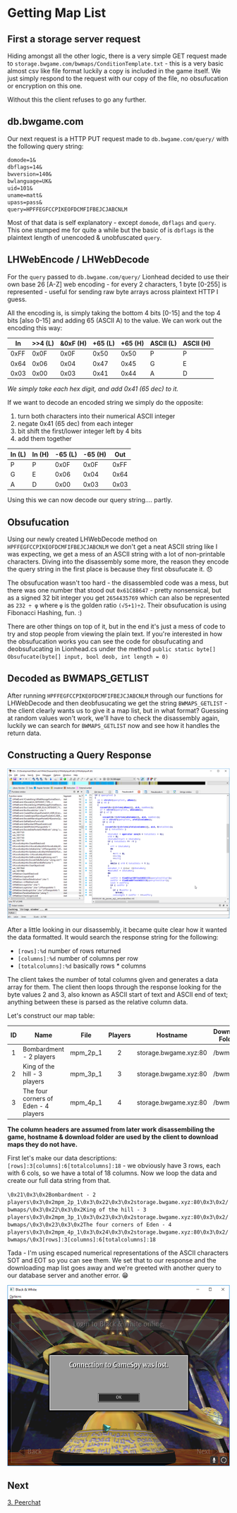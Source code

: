 # Getting Map List

## First a storage server request

Hiding amongst all the other logic, there is a very simple GET request made to `storage.bwgame.com/bwmaps/ConditionTemplate.txt` - this is a very basic almost csv like
file format luckily a copy is included in the game itself. We just simply respond to the request with our copy of the file, no obsufucation or encryption on this one.

Without this the client refuses to go any further.

## db.bwgame.com

Our next request is a HTTP PUT request made to `db.bwgame.com/query/` with the following query string:

```
domode=1&
dbflags=14&
bwversion=140&
bwlanguage=UK&
uid=101&
uname=matt&
upass=pass&
query=HPFFEGFCCPIKEOFDCMFIFBEJCJABCNLM
```

Most of that data is self explanatory - except `domode`, `dbflags` and `query`. This one stumped me for quite a while but the basic of is `dbflags` is the plaintext length of
unencoded & unobfuscated `query`.

## LHWebEncode / LHWebDecode

For the `query` passed to `db.bwgame.com/query/` Lionhead decided to use their own base 26 [A-Z] web encoding - for every 2 characters, 1 byte [0-255] is represented - useful
for sending raw byte arrays across plaintext HTTP I guess.

All the encoding is, is simply taking the bottom 4 bits [0-15] and the top 4 bits [also 0-15] and adding 65 (ASCII A) to the value. We can work out the encoding this way:

| In   | >>4 (L) | &0xF (H) | +65 (L) | +65 (H) | ASCII (L) | ASCII (H) |
| ---- | ------- | -------- | ------- | ------- | --------- | --------- |
| 0xFF | 0x0F    | 0x0F     | 0x50    | 0x50    | P         | P         |
| 0x64 | 0x06    | 0x04     | 0x47    | 0x45    | G         | E         |
| 0x03 | 0x00    | 0x03     | 0x41    | 0x44    | A         | D         |

*We simply take each hex digit, and add 0x41 (65 dec) to it.*

If we want to decode an encoded string we simply do the opposite:
1. turn both characters into their numerical ASCII integer
2. negate 0x41 (65 dec) from each integer
3. bit shift the first/lower integer left by 4 bits
4. add them together

| In (L) | In (H) | -65 (L) | -65 (H) | Out  |
| ------ | ------ | ------- | ------- | ---- |
| P      | P      | 0x0F    | 0x0F    | 0xFF |
| G      | E      | 0x06    | 0x04    | 0x64 |
| A      | D      | 0x00    | 0x03    | 0x03 |

Using this we can now decode our query string.... partly.

## Obsufucation

Using our newly created LHWebDecode method on `HPFFEGFCCPIKEOFDCMFIFBEJCJABCNLM` we don't get a neat ASCII string like I was expecting, we get a mess of an ASCII string with a
lot of non-printable characters. Diving into the disassembly some more, the reason they encode the query string in the first place is because they first obsufucate it. :disappointed:

The obsufucation wasn't too hard - the disassembled code was a mess, but there was one number that stood out `0x61C88647` - pretty nonsensical, but as a signed 32 bit integer you get
`2654435769` which can also be represented as `232 ÷ φ` where `φ` is the golden ratio `(√5+1)÷2`.
Their obsufucation is using Fibonacci Hashing, fun. :)

There are other things on top of it, but in the end it's just a mess of code to try and stop people from viewing the plain text. If you're interested in how the obsufucation works
you can see the code for obsufucating and deobsufucating in Lionhead.cs under the method `public static byte[] Obsufucate(byte[] input, bool deob, int length = 0)`

## Decoded as BWMAPS_GETLIST

After running `HPFFEGFCCPIKEOFDCMFIFBEJCJABCNLM` through our functions for LHWebDecode and then deobfusucating we get the string `BWMAPS_GETLIST` - the client clearly wants us to give
it a map list, but in what format? Guessing at random values won't work, we'll have to check the disassembly again, luckily we can search for `BWMAPS_GETLIST` now and see how it handles
the return data.

## Constructing a Query Response

![Image of disassembly](/Writeups/2/query_parsing.png)

After a little looking in our disassembly, it became quite clear how it wanted the data formatted. It would search the response string for the following:
* `[rows]:%d` number of rows returned
* `[columns]:%d` number of columns per row
* `[totalcolumns]:%d` basically rows * columns

The client takes the number of total columns given and generates a data array for them. The client then loops through the response looking for the byte values 2 and 3, also known as
ASCII start of text and ASCII end of text; anything between these is parsed as the relative column data.

Let's construct our map table:

| ID | Name                                 | File     | Players | Hostname              | Download Folder |
|:--:| ------------------------------------ | -------- |:-------:| --------------------- | --------------- |
| 1  | Bombardment - 2 players              | mpm_2p_1 | 2       | storage.bwgame.xyz:80 | /bwmaps/        |
| 2  | King of the hill - 3 players         | mpm_3p_1 | 3       | storage.bwgame.xyz:80 | /bwmaps/        |
| 3  | The four corners of Eden - 4 players | mpm_4p_1 | 4       | storage.bwgame.xyz:80 | /bwmaps/        |

**The column headers are assumed from later work disassembiling the game, hostname & download folder are used by the client to download maps they do not have.**

First let's make our data descriptions: `[rows]:3[columns]:6[totalcolumns]:18` - we obviously have 3 rows, each with 6 cols, so we have a total of 18 columns.
Now we loop the data and create our full data string from that.

`\0x21\0x3\0x2Bombardment - 2 players\0x3\0x2mpm_2p_1\0x3\0x22\0x3\0x2storage.bwgame.xyz:80\0x3\0x2/bwmaps/\0x3\0x22\0x3\0x2King of the hill - 3 players\0x3\0x2mpm_3p_1\0x3\0x23\0x3\0x2storage.bwgame.xyz:80\0x3\0x2/bwmaps/\0x3\0x23\0x3\0x2The four corners of Eden - 4 players\0x3\0x2mpm_4p_1\0x3\0x24\0x3\0x2storage.bwgame.xyz:80\0x3\0x2/bwmaps/\0x3[rows]:3[columns]:6[totalcolumns]:18`

Tada - I'm using escaped numerical representations of the ASCII characters SOT and EOT so you can see them. We set that to our response and the downloading map list goes away and we're greeted with another query to our database server and another error. :grin:

![Image of error](/Writeups/2/gamespy_lost.png)

## Next

[3. Peerchat](/Writeups/3_peerchat.md)
